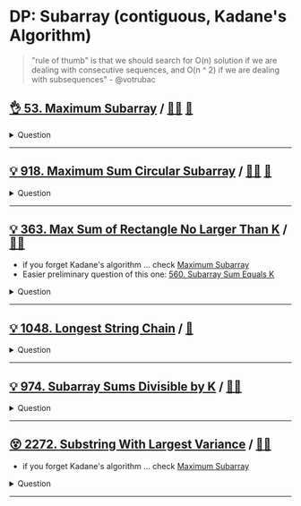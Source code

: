 # DP: Subarray (contiguous, Kadane's Algorithm)

> "rule of thumb" is that we should search for O(n) solution if we are dealing
with consecutive sequences, and O(n ^ 2) if we are dealing with subsequences" - @votrubac

## [:ok_hand: 53. Maximum Subarray](https://leetcode.com/problems/maximum-subarray/) / [:man_technologist:](max_subarray.h) [:snake:](max_subarray.py)

<details><summary markdown="span">Question</summary>

```markdown
Given an integer array nums,
find the contiguous subarray (containing at least one number)
which has the largest sum and return its sum.

A subarray is a **contiguous** part of an array.
Input: nums = [5,4,-1,7,8]
Output: 23
```

</details>

------------------------------------------------------------------------------

## [:bulb: 918. Maximum Sum Circular Subarray](https://leetcode.com/problems/maximum-sum-circular-subarray) / [:man_technologist:](max_circle_subarray.h) [:snake:](max_circle_subarray.py)

<details><summary markdown="span">Question</summary>

```markdown
Given a circular integer array nums of length n,
return the maximum possible sum of a non-empty subarray of nums.

A circular array means the end of the array connects to the beginning of the
array. Formally, the next element of nums[i] is nums[(i + 1) % n] and the
previous element of nums[i] is nums[(i - 1 + n) % n].

A subarray may only include each element of the fixed buffer nums at most once.

Formally, for a subarray nums[i], nums[i + 1], ..., nums[j], there does not
exist i <= k1, k2 <= j with k1 % n == k2 % n.

Input: nums = [1,-2,3,-2]
Output: 3
Explanation: Subarray [3] has maximum sum 3.

Input: nums = [5,-3,5]
Output: 10
Explanation: Subarray [5,5] has maximum sum 5 + 5 = 10.

Input: nums = [-3,-2,-3]
Output: -2
Explanation: Subarray [-2] has maximum sum -2.
```

</details>

------------------------------------------------------------------------------

## [:bulb: 363. Max Sum of Rectangle No Larger Than K](https://leetcode.com/problems/max-sum-of-rectangle-no-larger-than-k/) / [:man_technologist:](max_sum_of_rectangle_le_k.h)

- if you forget Kadane's algorithm ... check [Maximum Subarray](#ok_hand-53-maximum-subarray-dart)
- Easier preliminary question of this one: [560. Subarray Sum Equals K](../range_query/README.md#okhand-560-subarray-sum-equals-khttpsleetcodecomproblemssubarray-sum-equals-k-dartrangesumequaltokh)

<details><summary markdown="span">Question</summary>

```markdown
Given an integer array nums,
find the contiguous subarray (containing at least one number)
which has the largest sum and return its sum.

A subarray is a **contiguous** part of an array.
Input: nums = [5,4,-1,7,8]
Output: 23
```

</details>

------------------------------------------------------------------------------

## [:bulb: 1048. Longest String Chain](https://leetcode.com/problems/longest-string-chain) / [:snake:](longest_string_chain.py)

<details><summary markdown="span">Question</summary>

```markdown
You are given an array of words where each word consists of lowercase English letters.

wordA is a predecessor of wordB if and only if we can insert exactly one letter anywhere in wordA without changing the order of the other characters to make it equal to wordB.

For example, "abc" is a predecessor of "abac", while "cba" is not a predecessor of "bcad".

A word chain is a sequence of words [word1, word2, ..., wordk] with k >= 1, where word1 is a predecessor of word2, word2 is a predecessor of word3, and so on. A single word is trivially a word chain with k == 1.

Return the length of the longest possible word chain with words chosen from the given list of words.

Example 1:

Input: words = ["a","b","ba","bca","bda","bdca"]

- Output: 4
- Explanation: One of the longest word chains is ["a","ba","bda","bdca"].

Example 2:

Input: words = ["xbc","pcxbcf","xb","cxbc","pcxbc"]

- Output: 5
- Explanation: All the words can be put in a word chain ["xb", "xbc", "cxbc", "pcxbc", "pcxbcf"].

Example 3:

Input: words = ["abcd","dbqca"]

- Output: 1
- Explanation: The trivial word chain ["abcd"] is one of the longest word chains.
- ["abcd","dbqca"] is not a valid word chain because the ordering of the letters is changed.
```

</details>

------------------------------------------------------------------------------

## [:bulb: 974. Subarray Sums Divisible by K](https://leetcode.com/problems/subarray-sums-divisible-by-k) / [:man_technologist:](subarray_sum_divisible_by_k.h)

<details><summary markdown="span">Question</summary>

```markdown
Given an integer array nums and an integer k, return the number of non-empty
subarrays that have a sum divisible by k.

A subarray is a contiguous part of an array.

Input: nums = [4,5,0,-2,-3,1], k = 5
Output: 7
Explanation: There are 7 subarrays with a sum divisible by k = 5:
[4, 5, 0, -2, -3, 1], [5], [5, 0], [5, 0, -2, -3], [0], [0, -2, -3], [-2, -3]
```

</details>

------------------------------------------------------------------------------

## [:dizzy_face: 2272. Substring With Largest Variance](https://leetcode.com/problems/substring-with-largest-variance/) / [:man_technologist:](substring_w_largest_variance.h)

- if you forget Kadane's algorithm ... check [Maximum Subarray](#ok_hand-53-maximum-subarray-dart)

<details><summary markdown="span">Question</summary>

```markdown
The variance of a string is defined as
- the largest difference between the number of occurrences of any 2 characters present in the string.
- Note the two characters may or may not be the same.
- Given a string s consisting of lowercase English letters only,
  return the largest variance possible among all substrings of s.
- A substring is a contiguous sequence of characters within a string.

Input: s = "aababbb"
Output: 3
Explanation: "babbb"

Input: s = "abcde"
Output: 0
Explanation:
No letter occurs more than once in s, so the variance of every substring is 0
```

</details>

------------------------------------------------------------------------------
